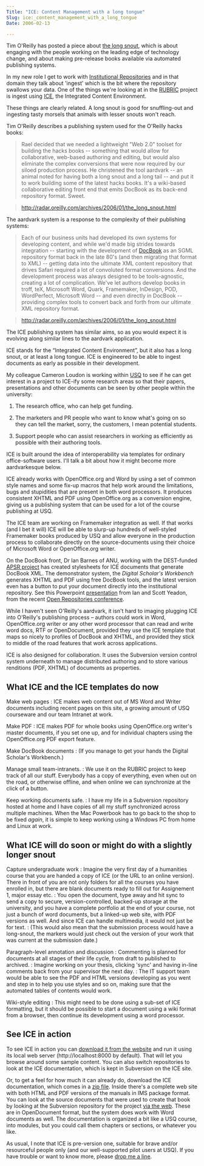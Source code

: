 ```yaml
---
Title: "ICE: Content Management with a long tongue"
Slug: ice:_content_management_with_a_long_tongue
Date: 2006-02-13

---
```

<div>

Tim O'Reilly has posted a piece about [the long
snout](http://radar.oreilly.com/archives/2006/01/the_long_snout.html),
which is about engaging with the people working on the leading edge of
technology change, and about making pre-release books available via
automated publishing systems.

In my new role I get to work with [Institutional
Repositories](http://en.wikipedia.org/wiki/Institutional_repository) and
in that domain they talk about 'ingest' which is the bit where the
repository swallows your data. One of the things we're looking at in the
[RUBRIC](http://rubric.edu.au/) project is ingest using
[ICE](http://ice.usq.edu.au/), the Integrated Content Environment.

These things are clearly related. A long snout is good for snuffling-out
and ingesting tasty morsels that animals with lesser snouts won't reach.

Tim O'Reilly describes a publishing system used for the O'Reilly hacks
books:

> Rael decided that we needed a lightweight "Web 2.0" toolset for
> building the hacks books -- something that would allow for
> collaborative, web-based authoring and editing, but would also
> eliminate the complex conversions that were now required by our siloed
> production process. He christened the tool aardvark -- an animal noted
> for having both a long snout and a long tail -- and put it to work
> building some of the latest hacks books. It's a wiki-based
> collaborative editing front end that emits DocBook as its back-end
> repository format. Sweet.

> <http://radar.oreilly.com/archives/2006/01/the_long_snout.html>

The aardvark system is a response to the complexity of their publishing
systems:

> Each of our business units had developed its own systems for
> developing content, and while we'd made big strides towards
> integration -- starting with the development of
> [DocBook](http://www.docbook.org/) as an SGML repository format back
> in the late 80's (and then migrating that format to XML) -- getting
> data into the ultimate XML content repository that drives Safari
> required a lot of convoluted format conversions. And the development
> process was always designed to be tools-agnostic, creating a lot of
> complication. We've let authors develop books in troff, teX, Microsoft
> Word, Quark, Framemaker, InDesign, POD, WordPerfect, Microsoft Word --
> and even directly in DocBook -- providing complex tools to convert
> back and forth from our ultimate XML repository format.

> <http://radar.oreilly.com/archives/2006/01/the_long_snout.html>

The ICE publishing system has similar aims, so as you would expect it is
evolving along similar lines to the aardvark application.

ICE stands for the “Integrated Content Environment”, but it also has a
long snout, or at least a long tongue. ICE is engineered to be able to
ingest documents as early as possible in their development.

My colleague Cameron Loudon is working within
[USQ](http://www.usq.edu.au/) to see if he can get interest in a project
to ICE-ify some research areas so that their papers, presentations and
other documents can be seen by other people within the university:

1.  The research office, who can help get funding.

2.  The marketers and PR people who want to know what's going on so they
    can tell the market, sorry, the customers, I mean potential
    students.

3.  Support people who can assist researchers in working as efficiently
    as possible with their authoring tools.

ICE is built around the idea of interoperability via templates for
ordinary office-software users. I'll talk a bit about how it might
become more aardvarkesque below.

ICE already works with OpenOffice.org and Word by using a set of common
style names and some fix-up macros that help work around the
limitations, bugs and stupidities that are present in both word
processors. It produces consistent XHTML and PDF using OpenOffice.org as
a conversion engine, giving us a publishing system that can be used for
a lot of the course publishing at USQ.

The ICE team are working on Framemaker integration as well. If that
works (and I bet it will) ICE will be able to slurp-up hundreds of
well-styled Framemaker books produced by USQ and allow everyone in the
production process to collaborate directly on the source-documents using
their choice of Microsoft Word or OpenOffice.org writer.

On the DocBook front, Dr Ian Barnes of ANU, working with the DEST-funded
[APSR project](http://www.apsr.edu.au/) has created stylesheets for ICE
documents that generate DocBook XML. The demonstrator system, the
*Digital Scholar's Workbench* generates XHTML and PDF using free DocBook
tools, and the latest version even has a button to put your document
directly into the institutional repository. See this Powerpoint
[presentation](http://www.apsr.edu.au/Open_Repositories_2006/barnes_yeadon.ppt)
from Ian and Scott Yeadon, from the recent [Open Repositories
conference](http://www.apsr.edu.au/Open_Repositories_2006/conference_program.htm).

While I haven't seen O'Reilly's aardvark, it isn't hard to imaging
plugging ICE into O'Reilly's publishing process – authors could work in
Word, OpenOffice.org writer or any other word processor that can read
and write word docs, RTF or OpenDocument, provided they use the ICE
template that maps so nicely to profiles of DocBook and XHTML, and
provided they stick to middle of the road features that work across
applications.

ICE is also designed for collaboration. It uses the Subversion version
control system underneath to manage distributed authoring and to store
various renditions (PDF, XHTML) of documents as properties.

## <span id="id766992"></span>What ICE and the ICE templates do now

Make web pages
:   ICE makes web content out of MS Word and Writer documents including
    recent pages on this site, a growing amount of USQ courseware and
    our team Intranet at work.

Make PDF 
:   ICE makes PDF for whole books using OpenOffice.org writer's master
    documents, if you set one up, and for individual chapters using the
    OpenOffice.org PDF export feature.

Make DocBook documents
:   (If you manage to get your hands the Digital Scholar's Workbench.)

Manage small team-intranets. 
:   We use it on the RUBRIC project to keep track of all our stuff.
    Everybody has a copy of everything, even when out on the road, or
    otherwise offline, and when online we can synchronize at the click
    of a button.

Keep working documents safe. 
:   I have my life in a Subversion repository hosted at home and I have
    copies of all my stuff synchronized across multiple machines. When
    the Mac Powerbook has to go back to the shop to be fixed *again*, it
    is simple to keep working using a Windows PC from home and Linux at
    work.

## <span id="id768448"></span>What ICE will do soon or might do with a slightly longer snout

Capture undergraduate work
:   Imagine the very first day of a humanities course that you are
    handed a copy of ICE (or the URL to an online version). There in
    front of you are not only folders for all the courses you have
    enrolled in, but there are blank documents ready to fill out for
    Assignement 1, major essay etc.
:   You open the document, type away and hit sync to send a copy to
    secure, version-controlled, backed-up storage at the university, and
    you have a complete portfolio at the end of your course, not just a
    bunch of word documents, but a linked-up web site, with PDF versions
    as well. And since ICE can handle multimedia, it would not just be
    for text.
:   (This would also mean that the submission process would have a
    long-snout, the markers would just check out the version of your
    work that was current at the submission date.)

Paragraph-level annotation and discussion
:   Commenting is planned for documents at all stages of their life
    cycle, from draft to published to archived.
:   Imagine working on your thesis, clicking 'sync' and having in-line
    comments back from your supervisor the next day.
:   The IT support team would be able to see the PDF and HTML versions
    developing as you went and step in to help you use styles and so on,
    making sure that the automated tables of contents would work.

Wiki-style editing
:   This might need to be done using a sub-set of ICE formatting, but it
    should be possible to start a document using a wiki format from a
    browser, then continue its development using a word processor.

## <span id="id767998"></span>See ICE in action

To see ICE in action you can [download it from the
website](http://ice.usq.edu.au/) and run it using its local web server
(http://localhost:8000 by default). That will let you browse around some
sample content. You can also switch repositories to look at the ICE
documentation, which is kept in Subversion on the ICE site.

Or, to get a feel for how much it can already do, download the ICE
documentation, which comes in a [zip
file](http://ice.usq.edu.au/svn/ice/downloads/latest/documentation/packages/ice-guide/ice-guide_template.zip).
Inside there's a complete web site with both HTML and PDF versions of
the manuals in IMS package format. You can look at the source documents
that were used to create that book by looking at the Subversion
repository for the project [via the
web](http://ice.usq.edu.au/svn/ice/downloads/latest/documentation/packages/ice-guide/study-modules/).
These are in OpenDocument format, but the system does work with Word
documents as well. The documentation is organized a bit like a USQ
course, into modules, but you could call them chapters or sections, or
whatever you like.

As usual, I note that ICE is pre-version one, suitable for brave and/or
resourceful people only (and our well-supported pilot users at USQ). If
you have trouble or want to know more, please [drop me a
line](mailto:pt@ptsefton.com).

</div>
